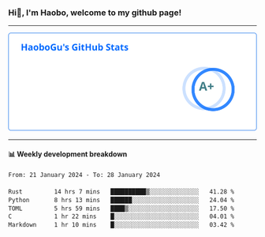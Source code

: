 <!--<h2 align="center"> Hi👋, I'm Haobo, welcome to my github page! </h2>-->
### Hi👋, I'm Haobo, welcome to my github page!
-------

<img href="https://github.com/HaoboGu" src="assets/stats.svg" alt="github stats" /> 

-------

#### 📊 **Weekly development breakdown**
<!--START_SECTION:waka-->

```txt
From: 21 January 2024 - To: 28 January 2024

Rust         14 hrs 7 mins   ██████████▒░░░░░░░░░░░░░░   41.28 %
Python       8 hrs 13 mins   ██████░░░░░░░░░░░░░░░░░░░   24.04 %
TOML         5 hrs 59 mins   ████▒░░░░░░░░░░░░░░░░░░░░   17.50 %
C            1 hr 22 mins    █░░░░░░░░░░░░░░░░░░░░░░░░   04.01 %
Markdown     1 hr 10 mins    █░░░░░░░░░░░░░░░░░░░░░░░░   03.42 %
```

<!--END_SECTION:waka-->
<!--
backup url: https://github-readme-status-dusky-ten.vercel.app/api?username=HaoboGu&count_private=true&show_icons=true&theme=transparent&border_color=2f80ed
-->
<!--
**HaoboGu/HaoboGu** is a ✨ _special_ ✨ repository because its `README.md` (this file) appears on your GitHub profile.

Here are some ideas to get you started:

- 🔭 I’m currently working on AI-assisted programming tools
- 🌱 I’m currently learning ...
- 👯 I’m looking to collaborate on ...
- 🤔 I’m looking for help with ...
- 💬 Ask me about ...
- 📫 How to reach me: ...
- 😄 Pronouns: ...
- ⚡ Fun fact: ...
-->
